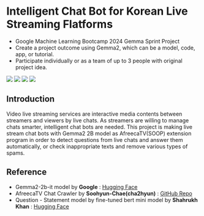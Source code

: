 # Intelligent Chat Bot for Korean Live Streaming Flatforms
- Google Machine Learning Bootcamp 2024 Gemma Sprint Project
- Create a project outcome using Gemma2, which can be a model, code, app, or tutorial.
- Participate individually or as a team of up to 3 people with original project idea.

<img src="https://img.shields.io/badge/Python-3776AB?style=for-the-badge&logo=Python&logoColor=white"> <img src="https://img.shields.io/badge/Jupyter-F37626?style=for-the-badge&logo=Jupyter&logoColor=white"> <img src="https://img.shields.io/badge/Tensorflow-FF6F00?style=for-the-badge&logo=Tensorflow&logoColor=white"> <img src="https://img.shields.io/badge/Gemma-8E75B2?style=for-the-badge&logo=GoogleGemini&logoColor=white">

## Introduction
Video live streaming services are interactive media contents between streamers and viewers by live chats. As streamers are willing to manage chats smarter, intelligent chat bots are needed. This project is making live stream chat bots with Gemma2 2B model as AfreecaTV(SOOP) extension program in order to detect questions from live chats and answer them automatically, or check inappropriate texts and remove various types of spams.

## Reference
- Gemma2-2b-it model by **Google** : [Hugging Face](https://huggingface.co/google/gemma-2-2b-it)
- AfreecaTV Chat Crawler by **Soohyun-Chae(cha2hyun)** : [GitHub Repo](https://github.com/cha2hyun/afreecatv-chat-crawler)
- Question - Statement model by fine-tuned bert mini model by **Shahrukh Khan** :
[Hugging Face](https://huggingface.co/shahrukhx01/bert-mini-finetune-question-detection)
